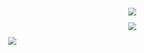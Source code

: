 
<p align="center">
<!--   <picture>
    <source media="(prefers-color-scheme: dark)" srcset="https://streak-stats.demolab.com?user=Astr0-  G&theme=dark&hide_border=true&background=0D1117&stroke=ffffff&ring=FE0034&fire=FE0034&currStreakLabel=EBEBEB" width = 500>
    <source media="(prefers-color-scheme: light)" srcset="https://streak-stats.demolab.com?user=Astr0-G&hide_border=true&background=FFFFFF&ring=FE0034&fire=FE0034&currStreakLabel=FE0034" width = 500>
    <img alt="Shows a black logo in light color mode and a white one in dark color mode." src="">
  </picture> -->
</p>
<p align="center">
  <a>
      <img media="(prefers-color-scheme: dark)" src="https://skillicons.dev/icons?i=java,cpp,python,js,ts,golang,solidity,net,vscode,linux,spring,django,selenium,androidstudio,html,css,tailwind,react,vuejs,angular,redux,threejs,nestjs,nextjs,nginx,docker,postgres,mongodb,redis,gcp,aws,discord,postman,blender,xd,pr,ae,ps&theme=dark&perline=19" />
  </a>
</p>
<div align="center">
  <a href="https://open.spotify.com/playlist/0SF7WgNNHC0ALU0a3IGmT7">
    <img media="(prefers-color-scheme: dark)" src="https://spodify.gewang.wiki/api/spotify?background_color=0d1117&border_color=0d1117" />
  </a>
<!--   <a href="https://github.com/Astr0-G">
    <img src="https://github.com/Astr0-G/Astr0-G/assets/57165451/5114b3d7-bdea-4805-bb46-c81d3bb72a85" width="150" height="auto" alt="Astr0-G profile picture" style="vertical-align: top; margin-left: 15px"     />
  </a>
  <a href="https://github.com/Astr0-G">
    <img src="https://github.com/Astr0-G/Astr0-G/assets/57165451/3e8a5470-8ebf-4b81-9a60-9f7b9b8e0913" width="auto" height="130" alt="Astr0-G profile picture" style="vertical-align: top; margin-left: 15px"     />
  </a> -->
 
</div>
<img src="https://record.gewang.wiki/entry/1/" onError="this.style.display = 'none';" alt=""/>

![](https://dcbadge.vercel.app/api/shield/289092686944796688) 

